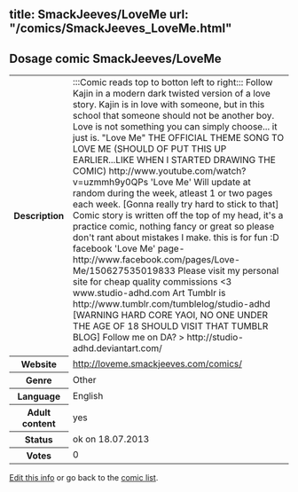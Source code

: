 title: SmackJeeves/LoveMe
url: "/comics/SmackJeeves_LoveMe.html"
---
Dosage comic SmackJeeves/LoveMe
-----------------------------------------

<p id="msg"></p>
<script type="text/javascript">
if (window.location.search === '?edit_info_mail=sent_ok') {
  var elem = document.getElementById("msg");
  elem.innerHTML = 'Edited information sucessfully sent for review, which is usually done daily. Thanks!';
  elem.className = 'ok';
}
</script>
<table class="comicinfo">
<tr>
<th>Description</th><td>:::Comic reads top to botton left to right::: Follow Kajin in a modern dark twisted version of a love story. Kajin is in love with someone, but in this school that someone should not be another boy. Love is not something you can simply choose... it just is. &quot;Love Me&quot; THE OFFICIAL THEME SONG TO LOVE ME (SHOULD OF PUT THIS UP EARLIER...LIKE WHEN I STARTED DRAWING THE COMIC) http://www.youtube.com/watch?v=uzmmh9y0QPs 'Love Me' Will update at random during the week, atleast 1 or two pages each week. [Gonna really try hard to stick to that] Comic story is written off the top of my head, it's a practice comic, nothing fancy or great so please don't rant about mistakes I make. this is for fun :D facebook 'Love Me' page- http://www.facebook.com/pages/Love-Me/150627535019833 Please visit my personal site for cheap quality commissions &lt;3 www.studio-adhd.com Art Tumblr is http://www.tumblr.com/tumblelog/studio-adhd [WARNING HARD CORE YAOI, NO ONE UNDER THE AGE OF 18 SHOULD VISIT THAT TUMBLR BLOG] Follow me on DA? &gt; http://studio-adhd.deviantart.com/</td>
</tr>
<tr>
<th>Website</th><td><a href="http://loveme.smackjeeves.com/comics/">http://loveme.smackjeeves.com/comics/</a></td>
</tr>
<tr>
<th>Genre</th><td>Other</td>
</tr>
<tr>
<th>Language</th><td>English</td>
</tr>
<tr>
<th>Adult content</th><td>yes</td>
</tr>
<tr>
<th>Status</th><td>ok on 18.07.2013</td>
</tr>
<tr>
<th>Votes</th><td>0</td>
</tr>
</table>

[Edit this info](SmackJeeves_LoveMe_edit.html) or go back to the [comic list](../comic-index.html).
